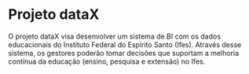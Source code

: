 # Projeto dataX

O projeto dataX visa desenvolver um sistema de BI com os dados educacionais do Instituto Federal do Espírito Santo (Ifes). Através desse sistema, os gestores poderão tomar decisões que suportam a melhoria contínua da educação (ensino, pesquisa e extensão) no Ifes.
